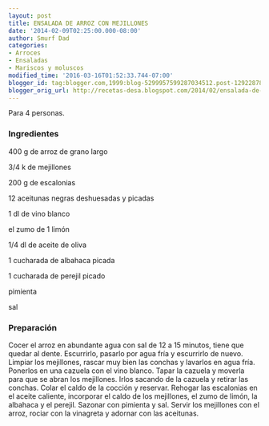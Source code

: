 ```yaml
---
layout: post
title: ENSALADA DE ARROZ CON MEJILLONES
date: '2014-02-09T02:25:00.000-08:00'
author: Smurf Dad
categories:
- Arroces
- Ensaladas
- Mariscos y moluscos
modified_time: '2016-03-16T01:52:33.744-07:00'
blogger_id: tag:blogger.com,1999:blog-5299957599287034512.post-1292287892841577557
blogger_orig_url: http://recetas-desa.blogspot.com/2014/02/ensalada-de-arroz-con-mejillones.html
---
```


Para 4 personas.

<h3>Ingredientes</h3>


400 g de arroz de grano largo

3/4 k de mejillones

200 g de escalonias

12 aceitunas negras deshuesadas y picadas

1 dl de vino blanco

el zumo de 1 lim&oacute;n

1/4 dl de aceite de oliva

1 cucharada de albahaca picada

1 cucharada de perejil picado

pimienta

sal

<h3>Preparaci&oacute;n</h3>


Cocer el arroz en abundante agua con sal de 12 a 15 minutos, tiene que quedar al dente. Escurrirlo, pasarlo por agua fr&iacute;a y escurrirlo de nuevo. Limpiar los mejillones, rascar muy bien las conchas y lavarlos en agua fr&iacute;a. Ponerlos en una cazuela con el vino blanco. Tapar la cazuela y moverla para que se abran los mejillones. Irlos sacando de la cazuela y retirar las conchas. Colar el caldo de la cocci&oacute;n y reservar. Rehogar las escalonias en el aceite caliente, incorporar el caldo de los mejillones, el zumo de lim&oacute;n, la albahaca y el perejil. Sazonar con pimienta y sal. Servir los mejillones con el arroz, rociar con la vinagreta y adornar con las aceitunas.

